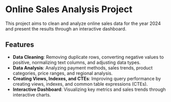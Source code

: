 # Online Sales Analysis Project

This project aims to clean and analyze online sales data for the year 2024 and present the results through an interactive dashboard.

## Features

- **Data Cleaning**: Removing duplicate rows, converting negative values to positive, normalizing text columns, and adjusting data types.
- **Data Analysis**: Analyzing payment methods, sales trends, product categories, price ranges, and regional analysis.
- **Creating Views, Indexes, and CTEs**: Improving query performance by creating views, indexes, and common table expressions (CTEs).
- **Interactive Dashboard**: Visualizing key metrics and sales trends through interactive charts.

